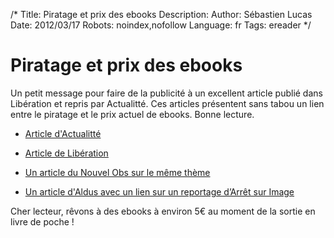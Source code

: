 /*
Title: Piratage et prix des ebooks
Description: 
Author: Sébastien Lucas
Date: 2012/03/17
Robots: noindex,nofollow
Language: fr
Tags: ereader
*/
# Piratage et prix des ebooks

Un petit message pour faire de la publicité à un excellent article publié dans Libération et repris par Actualitté. Ces articles présentent sans tabou un lien entre le piratage et le prix actuel de ebooks. Bonne lecture.


*	[Article d'Actualitté](http://www.anonym.to/?http://www.actualitte.com/actualite/monde-edition/les-maisons/les-editeurs-francais-premiers-pirates-du-livre-numerique-32766.htm)

*	[Article de Libération](http://www.teamalexandriz.org/forum/index.php?topic=17505.msg93456#msg93456)

*	[Un article du Nouvel Obs sur le même thème](http://bibliobs.nouvelobs.com/numerique/20120314.OBS3774/piratage-des-livres-beaucoup-de-bruit-pour-rien.html)

*	[Un article d'Aldus avec un lien sur un reportage d’Arrêt sur Image](http://aldus2006.typepad.fr/mon_weblog/2012/03/les-%C3%A9diteurs-complices-du-piratage.html)

Cher lecteur, rêvons à des ebooks à environ 5€ au moment de la sortie en livre de poche !


